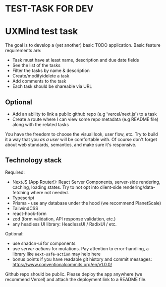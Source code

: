 # TEST-TASK FOR DEV

# UXMind test task

The goal is to develop a (yet another) basic TODO application. Basic feature requirements are:

- Task must have at least name, description and due date fields
- See the list of the tasks
- Filter the tasks by name & description
- Create/modify/delete a task
- Add comments to the task
- Each task should be shareable via URL

## Optional

- Add an ability to link a public github repo (e.g 'vercel/next.js') to a task
- Create a route where I can view some repo metadata (e.g README file) along with the related tasks

You have the freedom to choose the visual look, user flow, etc. Try to build it a way that you _as a user_ will be comfortable with.
Of course don't forget about web standards, semantics, and make sure it's responsive.

## Technology stack

Required:

- NextJS (App Router!): React Server Components, server-side rendering, caching, loading states. Try to not opt into client-side rendering/data-fetching where not needed.
- Typescript
- Prisma - use any database under the hood (we recommend PlanetScale)
- TailwindCSS
- react-hook-form
- zod (form validation, API response validation, etc.)
- any headless UI library: HeadlessUI / RadixUI / etc.

Optional:

- use shadcn-ui for components
- use _server actions_ for mutations. Pay attention to error-handling, a library like `next-safe-action` may help here
- bonus points if you have readable git history and commit messages: https://www.conventionalcommits.org/en/v1.0.0/

Github repo should be public. Please deploy the app anywhere (we recommend Vercel) and attach the deployment link to a README file.
